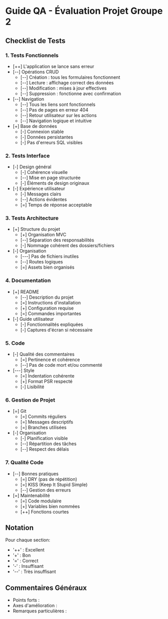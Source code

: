 # Guide QA - Évaluation Projet Groupe 2

## Checklist de Tests

### 1. Tests Fonctionnels

- [++] L'application se lance sans erreur
- [--] Opérations CRUD
  - [--] Création : tous les formulaires fonctionnent
  - [--] Lecture : affichage correct des données
  - [--] Modification : mises à jour effectives
  - [--] Suppression : fonctionne avec confirmation
- [--] Navigation
  - [--] Tous les liens sont fonctionnels
  - [--] Pas de pages en erreur 404
  - [--] Retour utilisateur sur les actions
  - [--] Navigation logique et intuitive
- [+] Base de données
  - [-] Connexion stable
  - [-] Données persistantes
  - [-] Pas d'erreurs SQL visibles

### 2. Tests Interface

- [-] Design général
  - [-] Cohérence visuelle
  - [--] Mise en page structurée
  - [-] Éléments de design originaux
- [-] Expérience utilisateur
  - [-] Messages clairs
  - [--] Actions évidentes
  - [=] Temps de réponse acceptable

### 3. Tests Architecture

- [+] Structure du projet
  - [+] Organisation MVC
  - [--] Séparation des responsabilités
  - [-] Nommage cohérent des dossiers/fichiers
- [-] Organisation
  - [---] Pas de fichiers inutiles
  - [--] Routes logiques
  - [=] Assets bien organisés

### 4. Documentation

- [+] README
  - [--] Description du projet
  - [=] Instructions d'installation
  - [+] Configuration requise
  - [=] Commandes importantes
- [-] Guide utilisateur
  - [-] Fonctionnalités expliquées
  - [-] Captures d'écran si nécessaire

### 5. Code

- [-] Qualité des commentaires
  - [=] Pertinence et cohérence
  - [--] Pas de code mort et/ou commenté
- [---] Style
  - [=] Indentation cohérente
  - [+] Format PSR respecté
  - [-] Lisibilité

### 6. Gestion de Projet

- [=] Git
  - [=] Commits réguliers
  - [=] Messages descriptifs
  - [=] Branches utilisées
- [-] Organisation
  - [-] Planification visible
  - [--] Répartition des tâches
  - [--] Respect des délais

### 7. Qualité Code

- [--] Bonnes pratiques
  - [=] DRY (pas de répétition)
  - [=] KISS (Keep It Stupid Simple)
  - [--] Gestion des erreurs
- [=] Maintenabilité
  - [=] Code modulaire
  - [+] Variables bien nommées
  - [++] Fonctions courtes

## Notation

Pour chaque section:

- '++' : Excellent
- '+' : Bon
- '=' : Correct
- '-' : Insuffisant
- '--' : Très insuffisant

## Commentaires Généraux

- Points forts :
- Axes d'amélioration :
- Remarques particulières :
